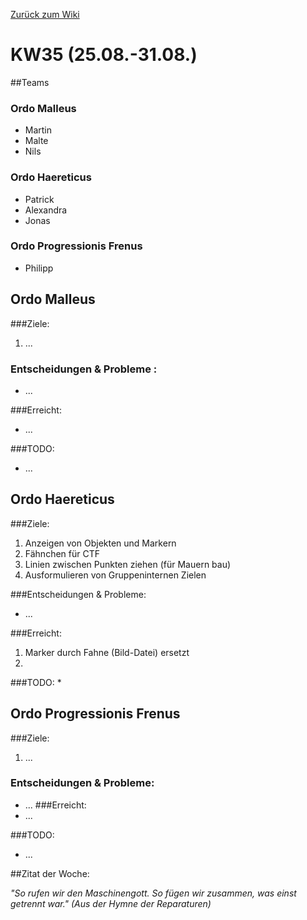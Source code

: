 [Zurück zum Wiki](https://github.com/Institute-Web-Science-and-Technologies/GeoVisualization/wiki/Entwicklungstagebuch)
# KW35 (25.08.-31.08.)
##Teams
### Ordo Malleus
* Martin 
* Malte 
* Nils

### Ordo Haereticus
* Patrick
* Alexandra
* Jonas

### Ordo Progressionis Frenus
* Philipp

## Ordo Malleus
###Ziele:
 1. ...
 
### Entscheidungen & Probleme :
* ...

###Erreicht:
* ...

###TODO:
* ...


## Ordo Haereticus
###Ziele:

 1. Anzeigen von Objekten und Markern
   1.  Fähnchen für CTF
   2.  Linien zwischen Punkten ziehen (für Mauern bau)
 2. Ausformulieren von Gruppeninternen Zielen


###Entscheidungen & Probleme:
* ...
 
###Erreicht:
 1. Marker durch Fahne (Bild-Datei) ersetzt
 2. 
###TODO:
* 

## Ordo Progressionis Frenus
###Ziele:
 1. ...
   

### Entscheidungen & Probleme:
* ...
###Erreicht:
* ...

###TODO:
* ...


##Zitat der Woche:

_"So rufen wir den Maschinengott. So fügen wir zusammen, was einst getrennt war." (Aus der Hymne der Reparaturen)_

